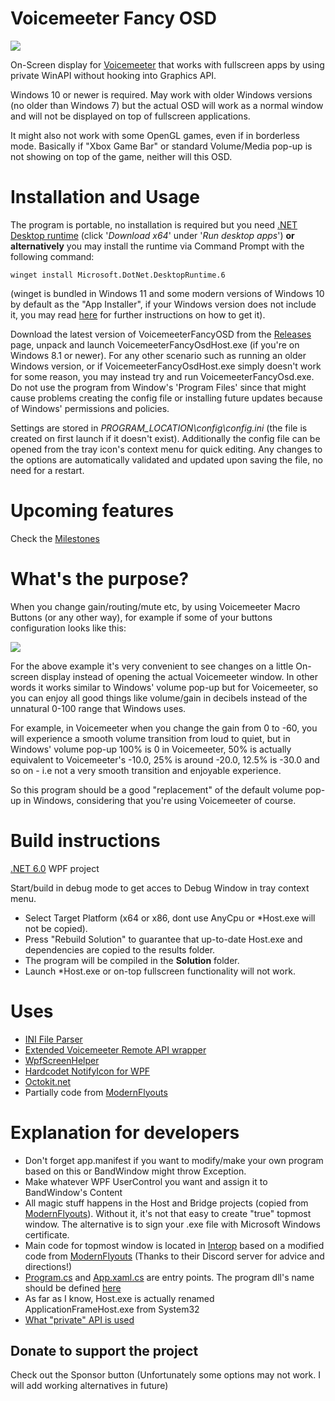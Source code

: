 # Voicemeeter Fancy OSD
![](https://i.imgur.com/qdyqeYF.gif)

On-Screen display for [Voicemeeter](https://voicemeeter.com/) that works with fullscreen apps by using private WinAPI without hooking into Graphics API.

Windows 10 or newer is required. May work with older Windows versions (no older than Windows 7) but the actual OSD will work as a normal window and will not be displayed on top of fullscreen applications.

It might also not work with some OpenGL games, even if in borderless mode. Basically if "Xbox Game Bar" or standard Volume/Media pop-up is not showing on top of the game, neither will this OSD.

# Installation and Usage
The program is portable, no installation is required but you need [.NET Desktop runtime](https://dotnet.microsoft.com/download/dotnet/6.0/runtime) (click '*Download x64*' under '*Run desktop apps*') **or alternatively** you may install the runtime via Command Prompt with the following command: 

`winget install Microsoft.DotNet.DesktopRuntime.6`

(winget is bundled in Windows 11 and some modern versions of Windows 10 by default as the "App Installer", if your Windows version does not include it, you may read [here](https://docs.microsoft.com/en-us/windows/package-manager/winget/) for further instructions on how to get it). 

Download the latest version of VoicemeeterFancyOSD from the [Releases](https://github.com/A-tG/VoicemeeterFancyOSD/releases) page, unpack and launch VoicemeeterFancyOsdHost.exe (if you're on Windows 8.1 or newer). For any other scenario such as running an older Windows version, or if VoicemeeterFancyOsdHost.exe simply doesn't work for some reason, you may instead try and run VoicemeeterFancyOsd.exe. Do not use the program from Window's 'Program Files' since that might cause problems creating the config file or installing future updates because of Windows' permissions and policies.

Settings are stored in *PROGRAM_LOCATION\config\config.ini* (the file is created on first launch if it doesn't exist). Additionally the config file can be  opened from the tray icon's context menu for quick editing. Any changes to the options are automatically validated and updated upon saving the file, no need for a restart.

# Upcoming features
Check the [Milestones](https://github.com/A-tG/VoicemeeterFancyOSD/milestones)

# What's the purpose?
When you change gain/routing/mute etc, by using Voicemeeter Macro Buttons (or any other way), for example if some of your buttons configuration looks like this:

![](https://i.imgur.com/M3mwHnY.png)

For the above example it's very convenient to see changes on a little On-screen display instead of opening the actual Voicemeeter window.
In other words it works similar to Windows' volume pop-up but for Voicemeeter, so you can enjoy all good things like volume/gain in decibels instead of the unnatural 0-100 range that Windows uses.

For example, in Voicemeeter when you change the gain from 0 to -60, you will experience a smooth volume transition from loud to quiet, but in Windows' volume pop-up 100% is 0 in Voicemeeter, 50% is actually equivalent to Voicemeeter's -10.0, 25% is around -20.0, 12.5% is -30.0 and so on - i.e not a very smooth transition and enjoyable experience.

So this program should be a good "replacement" of the default volume pop-up in Windows, considering that you're using Voicemeeter of course.


# Build instructions
[.NET 6.0](https://dotnet.microsoft.com/download) WPF project

Start/build in debug mode to get acces to Debug Window in tray context menu.

* Select Target Platform (x64 or x86, dont use AnyCpu or \*Host.exe will not be copied).
* Press "Rebuild Solution" to guarantee that up-to-date Host.exe and dependencies are copied to the results folder.
* The program will be compiled in the **Solution** folder.
* Launch \*Host.exe or on-top fullscreen functionality will not work.

# Uses
* [INI File Parser](https://github.com/rickyah/ini-parser)
* [Extended Voicemeeter Remote API wrapper](https://github.com/A-tG/voicemeeter-remote-api-extended)
* [WpfScreenHelper](https://github.com/micdenny/WpfScreenHelper)
* [Hardcodet NotifyIcon for WPF](https://github.com/hardcodet/wpf-notifyicon)
* [Octokit.net](https://github.com/octokit/octokit.net)
* Partially code from [ModernFlyouts](https://github.com/ModernFlyouts-Community/ModernFlyouts)

# Explanation for developers
* Don't forget app.manifest if you want to modify/make your own program based on this or BandWindow might throw Exception.
* Make whatever WPF UserControl you want and assign it to BandWindow's Content
* All magic stuff happens in the Host and Bridge projects (copied from [ModernFlyouts](https://github.com/ModernFlyouts-Community/ModernFlyouts)). Without it, it's not that easy to create "true" topmost window. The alternative is to sign your .exe file with Microsoft Windows certificate.
* Main code for topmost window is located in [Interop](VoicemeeterOsdProgram/Interop) based on a modified code from [ModernFlyouts](https://github.com/ModernFlyouts-Community/ModernFlyouts) (Thanks to their Discord server for advice and directions!)
* [Program.cs](VoicemeeterOsdProgram/Program.cs) and [App.xaml.cs](VoicemeeterOsdProgram/App.xaml.cs) are entry points. The program dll's name should be defined [here](Bridge/dllmain.cpp#L42)
* As far as I know, Host.exe is actually renamed ApplicationFrameHost.exe from System32
* [What "private" API is used](https://blog.adeltax.com/window-z-order-in-windows-10/)

## Donate to support the project
Check out the Sponsor button (Unfortunately some options may not work. I will add working alternatives in future)

